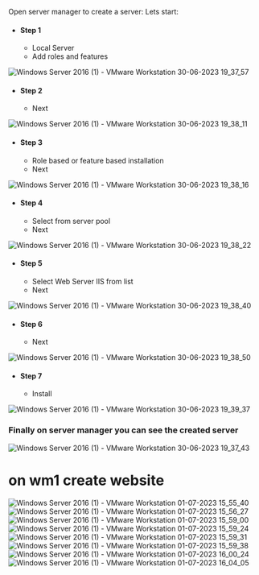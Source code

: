 Open server manager to create a server:
Lets start:

* #### Step 1
  * Local Server 
  * Add roles and features
    
![Windows Server 2016 (1) - VMware Workstation 30-06-2023 19_37_57](https://github.com/shubnimkar/Alpha-one/assets/46809421/63c4cdc1-975c-442c-9bbb-9a63cebd2798)

* #### Step 2
  * Next
    
![Windows Server 2016 (1) - VMware Workstation 30-06-2023 19_38_11](https://github.com/shubnimkar/Alpha-one/assets/46809421/8e74889e-7995-4e71-aa1e-94184ccf057f)

* #### Step 3
  * Role based or feature based installation
  * Next

![Windows Server 2016 (1) - VMware Workstation 30-06-2023 19_38_16](https://github.com/shubnimkar/Alpha-one/assets/46809421/57b404ed-4f26-4d03-b6a1-eb079375e4d7)

* #### Step 4
  * Select from server pool
  * Next
    
![Windows Server 2016 (1) - VMware Workstation 30-06-2023 19_38_22](https://github.com/shubnimkar/Alpha-one/assets/46809421/119d8c53-49ef-4122-b73c-d87cb1d81c6b)

* #### Step 5
  * Select Web Server IIS from list
  * Next
    
![Windows Server 2016 (1) - VMware Workstation 30-06-2023 19_38_40](https://github.com/shubnimkar/Alpha-one/assets/46809421/778d90e8-1b60-43c7-a8eb-b89c9dda77c1)

* #### Step 6
  * Next
    
![Windows Server 2016 (1) - VMware Workstation 30-06-2023 19_38_50](https://github.com/shubnimkar/Alpha-one/assets/46809421/fa92c619-3fe0-4dc0-a01e-9cad82f770bd)

* #### Step 7
  * Install
    
![Windows Server 2016 (1) - VMware Workstation 30-06-2023 19_39_37](https://github.com/shubnimkar/Alpha-one/assets/46809421/8e2eef3f-bfd3-48b3-b57e-1581b309d1e2)

### Finally on server manager you can see the created server

![Windows Server 2016 (1) - VMware Workstation 30-06-2023 19_37_43](https://github.com/shubnimkar/Alpha-one/assets/46809421/749f3ce9-05c0-42bf-89a8-9f116338daf3)



# on wm1 create website
![Windows Server 2016 (1) - VMware Workstation 01-07-2023 15_55_40](https://github.com/shubnimkar/Alpha-one/assets/46809421/2a9c78d5-0ab2-460f-94de-29e3d88f5e6a)
![Windows Server 2016 (1) - VMware Workstation 01-07-2023 15_56_27](https://github.com/shubnimkar/Alpha-one/assets/46809421/2650956d-cc6c-4663-9856-d2e22979b56d)
![Windows Server 2016 (1) - VMware Workstation 01-07-2023 15_59_00](https://github.com/shubnimkar/Alpha-one/assets/46809421/367983a8-c73a-4961-9c23-8ece8c645fae)
![Windows Server 2016 (1) - VMware Workstation 01-07-2023 15_59_24](https://github.com/shubnimkar/Alpha-one/assets/46809421/4f326137-0f48-4184-96f6-977c87203847)
![Windows Server 2016 (1) - VMware Workstation 01-07-2023 15_59_31](https://github.com/shubnimkar/Alpha-one/assets/46809421/bcde73a8-b9b6-4219-9497-b300b6a32c53)
![Windows Server 2016 (1) - VMware Workstation 01-07-2023 15_59_38](https://github.com/shubnimkar/Alpha-one/assets/46809421/29025474-374d-4eda-bc2a-ec9c2915ec1f)
![Windows Server 2016 (1) - VMware Workstation 01-07-2023 16_00_24](https://github.com/shubnimkar/Alpha-one/assets/46809421/4476a881-d3ba-4bca-a4b4-77683bbe1e89)
![Windows Server 2016 (1) - VMware Workstation 01-07-2023 16_04_05](https://github.com/shubnimkar/Alpha-one/assets/46809421/ca5c5940-cc8e-4149-9487-245a55d8d1b0)
